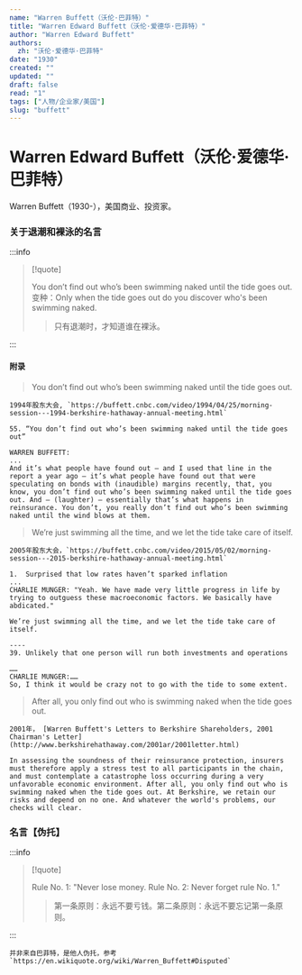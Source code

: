 ```yaml
---
name: "Warren Buffett（沃伦·巴菲特）"
title: "Warren Edward Buffett（沃伦·爱德华·巴菲特）"
author: "Warren Edward Buffett"
authors:
  zh: "沃伦·爱德华·巴菲特"
date: "1930"
created: ""
updated: ""
draft: false
read: "1"
tags: ["人物/企业家/美国"]
slug: "buffett"
---
```


# Warren Edward Buffett（沃伦·爱德华·巴菲特）

Warren Buffett（1930-），美国商业、投资家。

### 关于退潮和裸泳的名言

:::info

> [!quote]
>
> You don’t find out who’s been swimming naked until the tide goes out.
> 变种：Only when the tide goes out do you discover who's been swimming naked.
>
> > 只有退潮时，才知道谁在裸泳。

:::

#### 附录

> You don’t find out who’s been swimming naked until the tide goes out.

```
1994年股东大会, `https://buffett.cnbc.com/video/1994/04/25/morning-session---1994-berkshire-hathaway-annual-meeting.html`

55. “You don’t find out who’s been swimming naked until the tide goes out”

WARREN BUFFETT:
...
And it’s what people have found out — and I used that line in the report a year ago — it’s what people have found out that were speculating on bonds with (inaudible) margins recently, that, you know, you don’t find out who’s been swimming naked until the tide goes out. And — (laughter) — essentially that’s what happens in reinsurance. You don’t, you really don’t find out who’s been swimming naked until the wind blows at them.

```

> We’re just swimming all the time, and we let the tide take care of itself.

```
2005年股东大会，`https://buffett.cnbc.com/video/2015/05/02/morning-session---2015-berkshire-hathaway-annual-meeting.html`

1.  Surprised that low rates haven’t sparked inflation
...
CHARLIE MUNGER: "Yeah. We have made very little progress in life by trying to outguess these macroeconomic factors. We basically have abdicated."

We’re just swimming all the time, and we let the tide take care of itself.

----
39. Unlikely that one person will run both investments and operations

……
CHARLIE MUNGER:……
So, I think it would be crazy not to go with the tide to some extent.
```

> After all, you only find out who is swimming naked when the tide goes out.

```
2001年， [Warren Buffett's Letters to Berkshire Shareholders, 2001 Chairman's Letter](http://www.berkshirehathaway.com/2001ar/2001letter.html)

In assessing the soundness of their reinsurance protection, insurers must therefore apply a stress test to all participants in the chain, and must contemplate a catastrophe loss occurring during a very unfavorable economic environment. After all, you only find out who is swimming naked when the tide goes out. At Berkshire, we retain our risks and depend on no one. And whatever the world's problems, our checks will clear.
```

### 名言【伪托】

:::info

> [!quote]
>
> Rule No. 1: "Never lose money. Rule No. 2: Never forget rule No. 1."
>
> > 第一条原则：永远不要亏钱。第二条原则：永远不要忘记第一条原则。

:::

```
并非来自巴菲特，是他人伪托，参考
`https://en.wikiquote.org/wiki/Warren_Buffett#Disputed`
```
